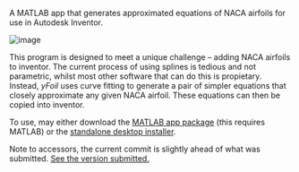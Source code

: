 A MATLAB app that generates approximated equations of NACA airfoils for use in Autodesk Inventor.

![image](https://github.com/Examath/yFoil/assets/26269676/43629efa-24f1-406f-8319-fcf72479f891)

This program is designed to meet a unique challenge – adding NACA airfoils to inventor. The current process of using splines is tedious and not parametric, whilst most other software that can do this is propietary. Instead, *yFoil* uses curve fitting to generate a pair of simpler equations that closely approximate any given NACA airfoil. These equations can then be copied into inventor.

To use, may either download the [MATLAB app package](https://github.com/Examath/yFoil/releases/download/v1.0/yFoil.mlappinstall) (this requires MATLAB) or the [standalone desktop installer](https://github.com/Examath/yFoil/releases/download/v1.0/YFoilInstaller.exe).

Note to accessors, the current commit is slightly ahead of what was submitted. [See the version submitted.](https://github.com/Examath/yFoil/tree/41f3d9cbca8b8d26d36922688ebaa64dc78c8838)
